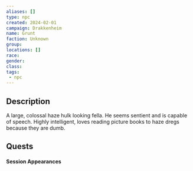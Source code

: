 ```yaml
---
aliases: []
type: npc
created: 2024-02-01
campaign: Drakkenheim
name: Grunt
faction: Unknown
group:
locations: []
race:
gender:
class:
tags:
 - npc
---
```


## Description

A large, colossal haze hulk looking fella. He seems sentient and is capable of speech. Highly intelligent, loves reading picture books to haze dregs because they are dumb.

## Quests
<!-- QueryToSerialize: TASK FROM "DND - Drakkenheim/Quests" WHERE !completed AND contains(outlinks, [[Grunt]]) -->

#### Session Appearances
<!-- QueryToSerialize: LIST FROM [[Grunt]] WHERE file.folder = "DND - Drakkenheim/Sessions" -->



